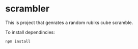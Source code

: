 # scrambler
This is project that genrates a random rubiks cube scramble.

To install dependincies:
```
npm install 
```
